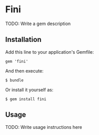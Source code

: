 # Fini

TODO: Write a gem description

## Installation

Add this line to your application's Gemfile:

    gem 'fini'

And then execute:

    $ bundle

Or install it yourself as:

    $ gem install fini

## Usage

TODO: Write usage instructions here
